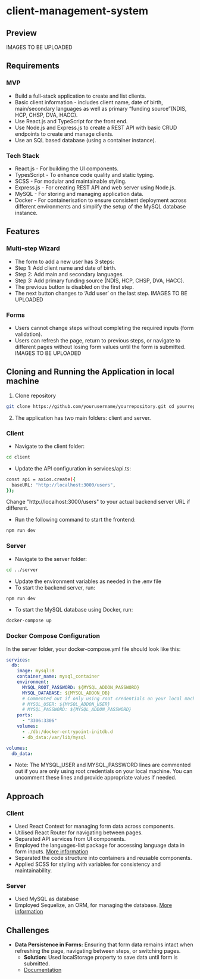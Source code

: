 # client-management-system
## Preview
IMAGES TO BE UPLOADED

## Requirements
### MVP
* Build a full-stack application to create and list clients.
* Basic client information - includes client name, date of birth, main/secondary languages as well as primary “funding source”(NDIS, HCP, CHSP, DVA, HACC).
* Use React.js and TypeScript for the  front end.
* Use Node.js and Express.js to create a REST API with basic CRUD endpoints to create and manage clients.
* Use an SQL based database (using a container instance).
### Tech Stack
* React.js - For building the UI components.
* TypesScript - To enhance code quality and static typing.
* SCSS - For modular and maintainable styling.
* Express.js - For creating REST API and web server using Node.js.
* MySQL - For storing and managing application data.
* Docker - For containerisation to ensure consistent deployment across different environments and simplify the setup of the MySQL database instance.

## Features
### Multi-step Wizard
* The form to add a new user has 3 steps:
 * Step 1: Add client name and date of birth.
 * Step 2: Add main and secondary languages.
 * Step 3: Add primary funding source (NDIS, HCP, CHSP, DVA, HACC).
* The previous button is disabled on the first step.
* The next button changes to ‘Add user’ on the last step.
IMAGES TO BE UPLOADED
### Forms
* Users cannot change steps without completing the required inputs (form validation).
* Users can refresh the page, return to previous steps, or navigate to different pages without losing form values until the form is submitted.
IMAGES TO BE UPLOADED

## Cloning and Running the Application in local machine
1. Clone repository
```bash
git clone https://github.com/yourusername/yourrepository.git cd yourrepository
```
2. The application has two main folders: client and server.
### Client
* Navigate to the client folder:
```bash
cd client
```
* Update the API configuration in services/api.ts:
```bash
const api = axios.create({
  baseURL: "http://localhost:3000/users",
});
```
Change "http://localhost:3000/users" to your actual backend server URL if different.

* Run the following command to start the frontend:
```bash
npm run dev
```
### Server
* Navigate to the server folder:
```bash
cd ../server
```
* Update the environment variables as needed in the .env file
* To start the backend server, run:
```bash
npm run dev
```
* To start the MySQL database using Docker, run:
```bash
docker-compose up
```
### Docker Compose Configuration
In the server folder, your docker-compose.yml file should look like this:
```yaml
services:
  db:
    image: mysql:8
    container_name: mysql_container
    environment:
      MYSQL_ROOT_PASSWORD: ${MYSQL_ADDON_PASSWORD}
      MYSQL_DATABASE: ${MYSQL_ADDON_DB}
      # Commented out if only using root credentials on your local machine
      # MYSQL_USER: ${MYSQL_ADDON_USER}
      # MYSQL_PASSWORD: ${MYSQL_ADDON_PASSWORD}
    ports:
      - "3306:3306"
    volumes:
      - ./db:/docker-entrypoint-initdb.d
      - db_data:/var/lib/mysql

volumes:
  db_data:
```

* Note: The MYSQL_USER and MYSQL_PASSWORD lines are commented out if you are only using root credentials on your local machine. You can uncomment these lines and provide appropriate values if needed.

## Approach
### Client
* Used React Context for managing form data across components.
* Utilised React Router for navigating between pages.
* Separated API services from UI components.
* Employed the languages-list package for accessing language data in form inputs. [More information](https://www.npmjs.com/package/languages-list)
* Separated the code structure into containers and reusable components.
* Applied SCSS for styling with variables for consistency and maintainability.
### Server
* Used MySQL as database
* Employed Sequelize, an ORM, for managing the database. [More information](https://sequelize.org/) 
  
## Challenges
* **Data Persistence in Forms:** Ensuring that form data remains intact when refreshing the page, navigating between steps, or switching pages.
  *  **Solution:** Used localStorage property to save data until form is submitted.
  *  [Documentation](https://developer.mozilla.org/en-US/docs/Web/API/Window/localStorage)
 
 